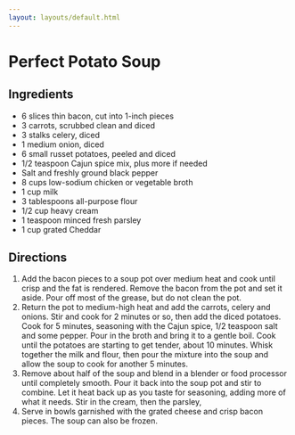 ```yaml
---
layout: layouts/default.html
---
```


# Perfect Potato Soup 

## Ingredients 

- 6 slices thin bacon, cut into 1-inch pieces
- 3 carrots, scrubbed clean and diced 
- 3 stalks celery, diced 
- 1 medium onion, diced 
- 6 small russet potatoes, peeled and diced 
- 1/2 teaspoon Cajun spice mix, plus more if needed
- Salt and freshly ground black pepper
- 8 cups low-sodium chicken or vegetable broth 
- 1 cup milk 
- 3 tablespoons all-purpose flour 
- 1/2 cup heavy cream 
- 1 teaspoon minced fresh parsley 
- 1 cup grated Cheddar 

## Directions

1. Add the bacon pieces to a soup pot over medium heat and cook until crisp and the fat is rendered. Remove the bacon from the pot and set it aside. Pour off most of the grease, but do not clean the pot.
1. Return the pot to medium-high heat and add the carrots, celery and onions. Stir and cook for 2 minutes or so, then add the diced potatoes. Cook for 5 minutes, seasoning with the Cajun spice, 1/2 teaspoon salt and some pepper. Pour in the broth and bring it to a gentle boil. Cook until the potatoes are starting to get tender, about 10 minutes. Whisk together the milk and flour, then pour the mixture into the soup and allow the soup to cook for another 5 minutes.
1. Remove about half of the soup and blend in a blender or food processor until completely smooth. Pour it back into the soup pot and stir to combine. Let it heat back up as you taste for seasoning, adding more of what it needs. Stir in the cream, then the parsley,
1. Serve in bowls garnished with the grated cheese and crisp bacon pieces. The soup can also be frozen.

